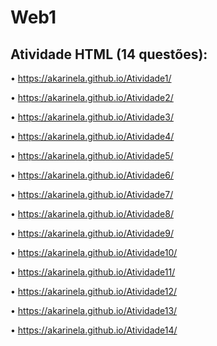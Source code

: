 # Web1
## Atividade HTML (14 questões):

• https://akarinela.github.io/Atividade1/

• https://akarinela.github.io/Atividade2/

• https://akarinela.github.io/Atividade3/

• https://akarinela.github.io/Atividade4/

• https://akarinela.github.io/Atividade5/

• https://akarinela.github.io/Atividade6/

• https://akarinela.github.io/Atividade7/

• https://akarinela.github.io/Atividade8/

• https://akarinela.github.io/Atividade9/

• https://akarinela.github.io/Atividade10/

• https://akarinela.github.io/Atividade11/

• https://akarinela.github.io/Atividade12/

• https://akarinela.github.io/Atividade13/

• https://akarinela.github.io/Atividade14/
